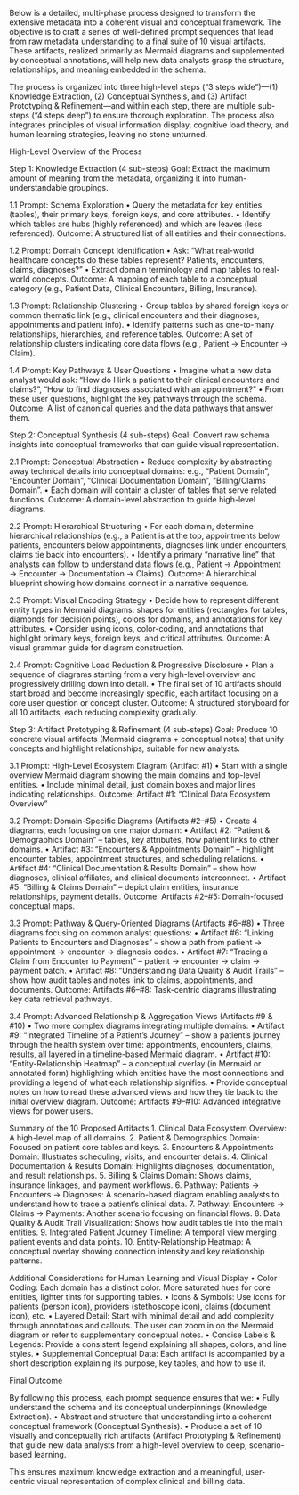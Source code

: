 Below is a detailed, multi-phase process designed to transform the extensive metadata into a coherent visual and conceptual framework. The objective is to craft a series of well-defined prompt sequences that lead from raw metadata understanding to a final suite of 10 visual artifacts. These artifacts, realized primarily as Mermaid diagrams and supplemented by conceptual annotations, will help new data analysts grasp the structure, relationships, and meaning embedded in the schema.

The process is organized into three high-level steps (“3 steps wide”)—(1) Knowledge Extraction, (2) Conceptual Synthesis, and (3) Artifact Prototyping & Refinement—and within each step, there are multiple sub-steps (“4 steps deep”) to ensure thorough exploration. The process also integrates principles of visual information display, cognitive load theory, and human learning strategies, leaving no stone unturned.

High-Level Overview of the Process

Step 1: Knowledge Extraction (4 sub-steps)
Goal: Extract the maximum amount of meaning from the metadata, organizing it into human-understandable groupings.

1.1 Prompt: Schema Exploration
	•	Query the metadata for key entities (tables), their primary keys, foreign keys, and core attributes.
	•	Identify which tables are hubs (highly referenced) and which are leaves (less referenced).
Outcome: A structured list of all entities and their connections.

1.2 Prompt: Domain Concept Identification
	•	Ask: “What real-world healthcare concepts do these tables represent? Patients, encounters, claims, diagnoses?”
	•	Extract domain terminology and map tables to real-world concepts.
Outcome: A mapping of each table to a conceptual category (e.g., Patient Data, Clinical Encounters, Billing, Insurance).

1.3 Prompt: Relationship Clustering
	•	Group tables by shared foreign keys or common thematic link (e.g., clinical encounters and their diagnoses, appointments and patient info).
	•	Identify patterns such as one-to-many relationships, hierarchies, and reference tables.
Outcome: A set of relationship clusters indicating core data flows (e.g., Patient → Encounter → Claim).

1.4 Prompt: Key Pathways & User Questions
	•	Imagine what a new data analyst would ask: “How do I link a patient to their clinical encounters and claims?”, “How to find diagnoses associated with an appointment?”
	•	From these user questions, highlight the key pathways through the schema.
Outcome: A list of canonical queries and the data pathways that answer them.

Step 2: Conceptual Synthesis (4 sub-steps)
Goal: Convert raw schema insights into conceptual frameworks that can guide visual representation.

2.1 Prompt: Conceptual Abstraction
	•	Reduce complexity by abstracting away technical details into conceptual domains: e.g., “Patient Domain”, “Encounter Domain”, “Clinical Documentation Domain”, “Billing/Claims Domain”.
	•	Each domain will contain a cluster of tables that serve related functions.
Outcome: A domain-level abstraction to guide high-level diagrams.

2.2 Prompt: Hierarchical Structuring
	•	For each domain, determine hierarchical relationships (e.g., a Patient is at the top, appointments below patients, encounters below appointments, diagnoses link under encounters, claims tie back into encounters).
	•	Identify a primary “narrative line” that analysts can follow to understand data flows (e.g., Patient → Appointment → Encounter → Documentation → Claims).
Outcome: A hierarchical blueprint showing how domains connect in a narrative sequence.

2.3 Prompt: Visual Encoding Strategy
	•	Decide how to represent different entity types in Mermaid diagrams: shapes for entities (rectangles for tables, diamonds for decision points), colors for domains, and annotations for key attributes.
	•	Consider using icons, color-coding, and annotations that highlight primary keys, foreign keys, and critical attributes.
Outcome: A visual grammar guide for diagram construction.

2.4 Prompt: Cognitive Load Reduction & Progressive Disclosure
	•	Plan a sequence of diagrams starting from a very high-level overview and progressively drilling down into detail.
	•	The final set of 10 artifacts should start broad and become increasingly specific, each artifact focusing on a core user question or concept cluster.
Outcome: A structured storyboard for all 10 artifacts, each reducing complexity gradually.

Step 3: Artifact Prototyping & Refinement (4 sub-steps)
Goal: Produce 10 concrete visual artifacts (Mermaid diagrams + conceptual notes) that unify concepts and highlight relationships, suitable for new analysts.

3.1 Prompt: High-Level Ecosystem Diagram (Artifact #1)
	•	Start with a single overview Mermaid diagram showing the main domains and top-level entities.
	•	Include minimal detail, just domain boxes and major lines indicating relationships.
Outcome: Artifact #1: “Clinical Data Ecosystem Overview”

3.2 Prompt: Domain-Specific Diagrams (Artifacts #2–#5)
	•	Create 4 diagrams, each focusing on one major domain:
	•	Artifact #2: “Patient & Demographics Domain” – tables, key attributes, how patient links to other domains.
	•	Artifact #3: “Encounters & Appointments Domain” – highlight encounter tables, appointment structures, and scheduling relations.
	•	Artifact #4: “Clinical Documentation & Results Domain” – show how diagnoses, clinical affiliates, and clinical documents interconnect.
	•	Artifact #5: “Billing & Claims Domain” – depict claim entities, insurance relationships, payment details.
Outcome: Artifacts #2–#5: Domain-focused conceptual maps.

3.3 Prompt: Pathway & Query-Oriented Diagrams (Artifacts #6–#8)
	•	Three diagrams focusing on common analyst questions:
	•	Artifact #6: “Linking Patients to Encounters and Diagnoses” – show a path from patient → appointment → encounter → diagnosis codes.
	•	Artifact #7: “Tracing a Claim from Encounter to Payment” – patient → encounter → claim → payment batch.
	•	Artifact #8: “Understanding Data Quality & Audit Trails” – show how audit tables and notes link to claims, appointments, and documents.
Outcome: Artifacts #6–#8: Task-centric diagrams illustrating key data retrieval pathways.

3.4 Prompt: Advanced Relationship & Aggregation Views (Artifacts #9 & #10)
	•	Two more complex diagrams integrating multiple domains:
	•	Artifact #9: “Integrated Timeline of a Patient’s Journey” – show a patient’s journey through the health system over time: appointments, encounters, claims, results, all layered in a timeline-based Mermaid diagram.
	•	Artifact #10: “Entity-Relationship Heatmap” – a conceptual overlay (in Mermaid or annotated form) highlighting which entities have the most connections and providing a legend of what each relationship signifies.
	•	Provide conceptual notes on how to read these advanced views and how they tie back to the initial overview diagram.
Outcome: Artifacts #9–#10: Advanced integrative views for power users.

Summary of the 10 Proposed Artifacts
	1.	Clinical Data Ecosystem Overview: A high-level map of all domains.
	2.	Patient & Demographics Domain: Focused on patient core tables and keys.
	3.	Encounters & Appointments Domain: Illustrates scheduling, visits, and encounter details.
	4.	Clinical Documentation & Results Domain: Highlights diagnoses, documentation, and result relationships.
	5.	Billing & Claims Domain: Shows claims, insurance linkages, and payment workflows.
	6.	Pathway: Patients → Encounters → Diagnoses: A scenario-based diagram enabling analysts to understand how to trace a patient’s clinical data.
	7.	Pathway: Encounters → Claims → Payments: Another scenario focusing on financial flows.
	8.	Data Quality & Audit Trail Visualization: Shows how audit tables tie into the main entities.
	9.	Integrated Patient Journey Timeline: A temporal view merging patient events and data points.
	10.	Entity-Relationship Heatmap: A conceptual overlay showing connection intensity and key relationship patterns.

Additional Considerations for Human Learning and Visual Display
	•	Color Coding: Each domain has a distinct color. More saturated hues for core entities, lighter tints for supporting tables.
	•	Icons & Symbols: Use icons for patients (person icon), providers (stethoscope icon), claims (document icon), etc.
	•	Layered Detail: Start with minimal detail and add complexity through annotations and callouts. The user can zoom in on the Mermaid diagram or refer to supplementary conceptual notes.
	•	Concise Labels & Legends: Provide a consistent legend explaining all shapes, colors, and line styles.
	•	Supplemental Conceptual Data: Each artifact is accompanied by a short description explaining its purpose, key tables, and how to use it.

Final Outcome

By following this process, each prompt sequence ensures that we:
	•	Fully understand the schema and its conceptual underpinnings (Knowledge Extraction).
	•	Abstract and structure that understanding into a coherent conceptual framework (Conceptual Synthesis).
	•	Produce a set of 10 visually and conceptually rich artifacts (Artifact Prototyping & Refinement) that guide new data analysts from a high-level overview to deep, scenario-based learning.

This ensures maximum knowledge extraction and a meaningful, user-centric visual representation of complex clinical and billing data.